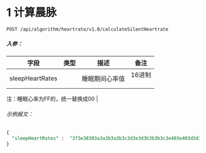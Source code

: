 <a name="xR8OL"></a>
# 1 计算晨脉
```
POST /api/algorithm/heartrate/v1.0/calculateSilentHeartrate
```
<a name="yf5Tr"></a>
##### 入参： 
| 字段 | 类型 | 描述 | 备注 |
| --- | --- | --- | --- |
| sleepHeartRates | ​<br /> | 睡眠期间心率值 | 16进制<br />​

注：睡眠心率为FF的，统一替换成00 |

<a name="dhSVD"></a>
###### 示例报文：
```sql
{
  "sleepHeartRates" :  "3f3e38383a3a3b3a3b3c3d3e3d3b3b3b3c3e403e403d3d3b3d3e414141414141413b3b3b3b3b3b3d3c383b3b3a3a3838383838383838383a3a3a3b003939393739393a3b39000000003a38383d3a383836363a3c3e4253" 
}
```

